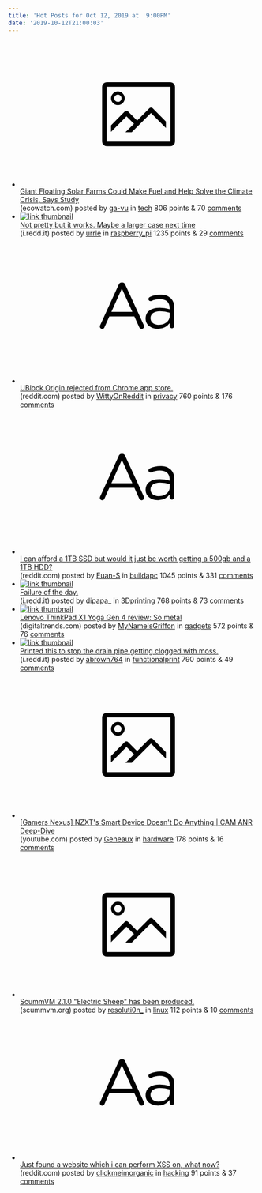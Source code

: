 ```yaml
---
title: 'Hot Posts for Oct 12, 2019 at  9:00PM'
date: '2019-10-12T21:00:03'
---
```

<ul>
<li><a href='https://www.ecowatch.com/floating-solar-farms-climate-crisis-2638980599.html'><svg version='1.1' viewBox='-34 -14 104 64' preserveAspectRatio='xMidYMid meet' xmlns='http://www.w3.org/2000/svg' xmlns:xlink='http://www.w3.org/1999/xlink'>
    <title>link thumbnail</title>
    <path d='M32,4H4A2,2,0,0,0,2,6V30a2,2,0,0,0,2,2H32a2,2,0,0,0,2-2V6A2,2,0,0,0,32,4ZM4,30V6H32V30Z'></path>
    <path d='M8.92,14a3,3,0,1,0-3-3A3,3,0,0,0,8.92,14Zm0-4.6A1.6,1.6,0,1,1,7.33,11,1.6,1.6,0,0,1,8.92,9.41Z'></path>
    <path d='M22.78,15.37l-5.4,5.4-4-4a1,1,0,0,0-1.41,0L5.92,22.9v2.83l6.79-6.79L16,22.18l-3.75,3.75H15l8.45-8.45L30,24V21.18l-5.81-5.81A1,1,0,0,0,22.78,15.37Z'></path>
</svg></a><div><div class='linkTitle'><a href='https://www.ecowatch.com/floating-solar-farms-climate-crisis-2638980599.html'>Giant Floating Solar Farms Could Make Fuel and Help Solve the Climate Crisis, Says Study</a></div>(ecowatch.com) posted by <a href='https://www.reddit.com/user/ga-vu'>ga-vu</a> in <a href='https://www.reddit.com/r/tech'>tech</a> 806 points & 70 <a href='https://www.reddit.com/r/tech/comments/dgxuo9/giant_floating_solar_farms_could_make_fuel_and/'>comments</a></div></li>

<li><a href='https://i.redd.it/k8iqe6p804s31.jpg'><img src='https://b.thumbs.redditmedia.com/NSWjlqACrnbntEwdFuGD0qiOr8krl_MWxune_avuEGo.jpg' alt='link thumbnail'></a><div><div class='linkTitle'><a href='https://i.redd.it/k8iqe6p804s31.jpg'>Not pretty but it works. Maybe a larger case next time</a></div>(i.redd.it) posted by <a href='https://www.reddit.com/user/urrle'>urrle</a> in <a href='https://www.reddit.com/r/raspberry_pi'>raspberry_pi</a> 1235 points & 29 <a href='https://www.reddit.com/r/raspberry_pi/comments/dguxwo/not_pretty_but_it_works_maybe_a_larger_case_next/'>comments</a></div></li>

<li><a href='https://www.reddit.com/r/privacy/comments/dgwpq9/ublock_origin_rejected_from_chrome_app_store/'><svg version='1.1' viewBox='-34 -12 104 64' preserveAspectRatio='xMidYMid slice' xmlns='http://www.w3.org/2000/svg' xmlns:xlink='http://www.w3.org/1999/xlink'>
    <title>text link thumbnail</title>
    <path d='M12.19,8.84a1.45,1.45,0,0,0-1.4-1h-.12a1.46,1.46,0,0,0-1.42,1L1.14,26.56a1.29,1.29,0,0,0-.14.59,1,1,0,0,0,1,1,1.12,1.12,0,0,0,1.08-.77l2.08-4.65h11l2.08,4.59a1.24,1.24,0,0,0,1.12.83,1.08,1.08,0,0,0,1.08-1.08,1.64,1.64,0,0,0-.14-.57ZM6.08,20.71l4.59-10.22,4.6,10.22Z'>
    </path>
    <path d='M32.24,14.78A6.35,6.35,0,0,0,27.6,13.2a11.36,11.36,0,0,0-4.7,1,1,1,0,0,0-.58.89,1,1,0,0,0,.94.92,1.23,1.23,0,0,0,.39-.08,8.87,8.87,0,0,1,3.72-.81c2.7,0,4.28,1.33,4.28,3.92v.5a15.29,15.29,0,0,0-4.42-.61c-3.64,0-6.14,1.61-6.14,4.64v.05c0,2.95,2.7,4.48,5.37,4.48a6.29,6.29,0,0,0,5.19-2.48V26.9a1,1,0,0,0,1,1,1,1,0,0,0,1-1.06V19A5.71,5.71,0,0,0,32.24,14.78Zm-.56,7.7c0,2.28-2.17,3.89-4.81,3.89-1.94,0-3.61-1.06-3.61-2.86v-.06c0-1.8,1.5-3,4.2-3a15.2,15.2,0,0,1,4.22.61Z'>
    </path>
</svg></a><div><div class='linkTitle'><a href='https://www.reddit.com/r/privacy/comments/dgwpq9/ublock_origin_rejected_from_chrome_app_store/'>UBlock Origin rejected from Chrome app store.</a></div>(reddit.com) posted by <a href='https://www.reddit.com/user/WittyOnReddit'>WittyOnReddit</a> in <a href='https://www.reddit.com/r/privacy'>privacy</a> 760 points & 176 <a href='https://www.reddit.com/r/privacy/comments/dgwpq9/ublock_origin_rejected_from_chrome_app_store/'>comments</a></div></li>

<li><a href='https://www.reddit.com/r/buildapc/comments/dgug43/i_can_afford_a_1tb_ssd_but_would_it_just_be_worth/'><svg version='1.1' viewBox='-34 -12 104 64' preserveAspectRatio='xMidYMid slice' xmlns='http://www.w3.org/2000/svg' xmlns:xlink='http://www.w3.org/1999/xlink'>
    <title>text link thumbnail</title>
    <path d='M12.19,8.84a1.45,1.45,0,0,0-1.4-1h-.12a1.46,1.46,0,0,0-1.42,1L1.14,26.56a1.29,1.29,0,0,0-.14.59,1,1,0,0,0,1,1,1.12,1.12,0,0,0,1.08-.77l2.08-4.65h11l2.08,4.59a1.24,1.24,0,0,0,1.12.83,1.08,1.08,0,0,0,1.08-1.08,1.64,1.64,0,0,0-.14-.57ZM6.08,20.71l4.59-10.22,4.6,10.22Z'>
    </path>
    <path d='M32.24,14.78A6.35,6.35,0,0,0,27.6,13.2a11.36,11.36,0,0,0-4.7,1,1,1,0,0,0-.58.89,1,1,0,0,0,.94.92,1.23,1.23,0,0,0,.39-.08,8.87,8.87,0,0,1,3.72-.81c2.7,0,4.28,1.33,4.28,3.92v.5a15.29,15.29,0,0,0-4.42-.61c-3.64,0-6.14,1.61-6.14,4.64v.05c0,2.95,2.7,4.48,5.37,4.48a6.29,6.29,0,0,0,5.19-2.48V26.9a1,1,0,0,0,1,1,1,1,0,0,0,1-1.06V19A5.71,5.71,0,0,0,32.24,14.78Zm-.56,7.7c0,2.28-2.17,3.89-4.81,3.89-1.94,0-3.61-1.06-3.61-2.86v-.06c0-1.8,1.5-3,4.2-3a15.2,15.2,0,0,1,4.22.61Z'>
    </path>
</svg></a><div><div class='linkTitle'><a href='https://www.reddit.com/r/buildapc/comments/dgug43/i_can_afford_a_1tb_ssd_but_would_it_just_be_worth/'>I can afford a 1TB SSD but would it just be worth getting a 500gb and a 1TB HDD?</a></div>(reddit.com) posted by <a href='https://www.reddit.com/user/Euan-S'>Euan-S</a> in <a href='https://www.reddit.com/r/buildapc'>buildapc</a> 1045 points & 331 <a href='https://www.reddit.com/r/buildapc/comments/dgug43/i_can_afford_a_1tb_ssd_but_would_it_just_be_worth/'>comments</a></div></li>

<li><a href='https://i.redd.it/yq4qgntt24s31.jpg'><img src='https://b.thumbs.redditmedia.com/I0alBpYAryvavqQkaUeSft-YpPECw3d9jblPRk0kGKA.jpg' alt='link thumbnail'></a><div><div class='linkTitle'><a href='https://i.redd.it/yq4qgntt24s31.jpg'>Failure of the day.</a></div>(i.redd.it) posted by <a href='https://www.reddit.com/user/dipapa_'>dipapa_</a> in <a href='https://www.reddit.com/r/3Dprinting'>3Dprinting</a> 768 points & 73 <a href='https://www.reddit.com/r/3Dprinting/comments/dgv3ic/failure_of_the_day/'>comments</a></div></li>

<li><a href='https://www.digitaltrends.com/laptop-reviews/lenovo-thinkpad-x1-yoga-gen-4-review-2/'><img src='https://b.thumbs.redditmedia.com/Gypg-VgA22Pe0Kt4qXKuVpSnnus313mRBsdK5E7ZFvk.jpg' alt='link thumbnail'></a><div><div class='linkTitle'><a href='https://www.digitaltrends.com/laptop-reviews/lenovo-thinkpad-x1-yoga-gen-4-review-2/'>Lenovo ThinkPad X1 Yoga Gen 4 review: So metal</a></div>(digitaltrends.com) posted by <a href='https://www.reddit.com/user/MyNameIsGriffon'>MyNameIsGriffon</a> in <a href='https://www.reddit.com/r/gadgets'>gadgets</a> 572 points & 76 <a href='https://www.reddit.com/r/gadgets/comments/dgw5v8/lenovo_thinkpad_x1_yoga_gen_4_review_so_metal/'>comments</a></div></li>

<li><a href='https://i.redd.it/4e7wplu3p3s31.jpg'><img src='https://b.thumbs.redditmedia.com/tA3XoGD7WupO0B66MpWu_0oBWYIvbC4FAt2ribJSUDY.jpg' alt='link thumbnail'></a><div><div class='linkTitle'><a href='https://i.redd.it/4e7wplu3p3s31.jpg'>Printed this to stop the drain pipe getting clogged with moss.</a></div>(i.redd.it) posted by <a href='https://www.reddit.com/user/abrown764'>abrown764</a> in <a href='https://www.reddit.com/r/functionalprint'>functionalprint</a> 790 points & 49 <a href='https://www.reddit.com/r/functionalprint/comments/dguaoe/printed_this_to_stop_the_drain_pipe_getting/'>comments</a></div></li>

<li><a href='https://www.youtube.com/watch?v=BHC8_sMgH5Q'><svg version='1.1' viewBox='-34 -14 104 64' preserveAspectRatio='xMidYMid meet' xmlns='http://www.w3.org/2000/svg' xmlns:xlink='http://www.w3.org/1999/xlink'>
    <title>link thumbnail</title>
    <path d='M32,4H4A2,2,0,0,0,2,6V30a2,2,0,0,0,2,2H32a2,2,0,0,0,2-2V6A2,2,0,0,0,32,4ZM4,30V6H32V30Z'></path>
    <path d='M8.92,14a3,3,0,1,0-3-3A3,3,0,0,0,8.92,14Zm0-4.6A1.6,1.6,0,1,1,7.33,11,1.6,1.6,0,0,1,8.92,9.41Z'></path>
    <path d='M22.78,15.37l-5.4,5.4-4-4a1,1,0,0,0-1.41,0L5.92,22.9v2.83l6.79-6.79L16,22.18l-3.75,3.75H15l8.45-8.45L30,24V21.18l-5.81-5.81A1,1,0,0,0,22.78,15.37Z'></path>
</svg></a><div><div class='linkTitle'><a href='https://www.youtube.com/watch?v=BHC8_sMgH5Q'>[Gamers Nexus] NZXT's Smart Device Doesn't Do Anything | CAM ANR Deep-Dive</a></div>(youtube.com) posted by <a href='https://www.reddit.com/user/Geneaux'>Geneaux</a> in <a href='https://www.reddit.com/r/hardware'>hardware</a> 178 points & 16 <a href='https://www.reddit.com/r/hardware/comments/dgwnta/gamers_nexus_nzxts_smart_device_doesnt_do/'>comments</a></div></li>

<li><a href='https://www.scummvm.org/news/20191013/'><svg version='1.1' viewBox='-34 -14 104 64' preserveAspectRatio='xMidYMid meet' xmlns='http://www.w3.org/2000/svg' xmlns:xlink='http://www.w3.org/1999/xlink'>
    <title>link thumbnail</title>
    <path d='M32,4H4A2,2,0,0,0,2,6V30a2,2,0,0,0,2,2H32a2,2,0,0,0,2-2V6A2,2,0,0,0,32,4ZM4,30V6H32V30Z'></path>
    <path d='M8.92,14a3,3,0,1,0-3-3A3,3,0,0,0,8.92,14Zm0-4.6A1.6,1.6,0,1,1,7.33,11,1.6,1.6,0,0,1,8.92,9.41Z'></path>
    <path d='M22.78,15.37l-5.4,5.4-4-4a1,1,0,0,0-1.41,0L5.92,22.9v2.83l6.79-6.79L16,22.18l-3.75,3.75H15l8.45-8.45L30,24V21.18l-5.81-5.81A1,1,0,0,0,22.78,15.37Z'></path>
</svg></a><div><div class='linkTitle'><a href='https://www.scummvm.org/news/20191013/'>ScummVM 2.1.0 "Electric Sheep" has been produced.</a></div>(scummvm.org) posted by <a href='https://www.reddit.com/user/resoluti0n_'>resoluti0n_</a> in <a href='https://www.reddit.com/r/linux'>linux</a> 112 points & 10 <a href='https://www.reddit.com/r/linux/comments/dgxb05/scummvm_210_electric_sheep_has_been_produced/'>comments</a></div></li>

<li><a href='https://www.reddit.com/r/hacking/comments/dgv6t3/just_found_a_website_which_i_can_perform_xss_on/'><svg version='1.1' viewBox='-34 -12 104 64' preserveAspectRatio='xMidYMid slice' xmlns='http://www.w3.org/2000/svg' xmlns:xlink='http://www.w3.org/1999/xlink'>
    <title>text link thumbnail</title>
    <path d='M12.19,8.84a1.45,1.45,0,0,0-1.4-1h-.12a1.46,1.46,0,0,0-1.42,1L1.14,26.56a1.29,1.29,0,0,0-.14.59,1,1,0,0,0,1,1,1.12,1.12,0,0,0,1.08-.77l2.08-4.65h11l2.08,4.59a1.24,1.24,0,0,0,1.12.83,1.08,1.08,0,0,0,1.08-1.08,1.64,1.64,0,0,0-.14-.57ZM6.08,20.71l4.59-10.22,4.6,10.22Z'>
    </path>
    <path d='M32.24,14.78A6.35,6.35,0,0,0,27.6,13.2a11.36,11.36,0,0,0-4.7,1,1,1,0,0,0-.58.89,1,1,0,0,0,.94.92,1.23,1.23,0,0,0,.39-.08,8.87,8.87,0,0,1,3.72-.81c2.7,0,4.28,1.33,4.28,3.92v.5a15.29,15.29,0,0,0-4.42-.61c-3.64,0-6.14,1.61-6.14,4.64v.05c0,2.95,2.7,4.48,5.37,4.48a6.29,6.29,0,0,0,5.19-2.48V26.9a1,1,0,0,0,1,1,1,1,0,0,0,1-1.06V19A5.71,5.71,0,0,0,32.24,14.78Zm-.56,7.7c0,2.28-2.17,3.89-4.81,3.89-1.94,0-3.61-1.06-3.61-2.86v-.06c0-1.8,1.5-3,4.2-3a15.2,15.2,0,0,1,4.22.61Z'>
    </path>
</svg></a><div><div class='linkTitle'><a href='https://www.reddit.com/r/hacking/comments/dgv6t3/just_found_a_website_which_i_can_perform_xss_on/'>Just found a website which i can perform XSS on, what now?</a></div>(reddit.com) posted by <a href='https://www.reddit.com/user/clickmeimorganic'>clickmeimorganic</a> in <a href='https://www.reddit.com/r/hacking'>hacking</a> 91 points & 37 <a href='https://www.reddit.com/r/hacking/comments/dgv6t3/just_found_a_website_which_i_can_perform_xss_on/'>comments</a></div></li>

</ul>
